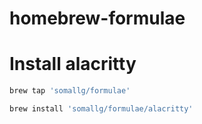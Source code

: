 # homebrew-formulae

# Install alacritty

```sh
brew tap 'somallg/formulae'

brew install 'somallg/formulae/alacritty'
```
